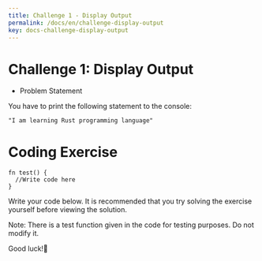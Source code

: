 ```yaml
---
title: Challenge 1 - Display Output
permalink: /docs/en/challenge-display-output
key: docs-challenge-display-output
---
```


# Challenge 1: Display Output

- Problem Statement 

You have to print the following statement to the console:

```
"I am learning Rust programming language"

```

# Coding Exercise 

```
fn test() {
  //Write code here
}

```


Write your code below. It is recommended​ that you try solving the exercise yourself before viewing the solution.

Note: There is a test function given in the code for testing purposes. Do not modify it.

Good luck!🤞 

